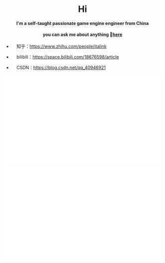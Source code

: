 <h1 align="center">Hi</h1>

<h4 align="center">
  I'm a self-taught passionate game engine engineer from China
</h4>

<h4 align="center">
  you can ask me about anything 💬<a href="https://github.com/Italink/Italink/issues/new" target="_blank" title="issue">here</a>
</h4>

- <img src="https://i.postimg.cc/1tf08KD5/zhihu.png" height="12" width="12" /> 知乎：https://www.zhihu.com/people/italink

- <img src="https://i.postimg.cc/QMNJ3Dt7/bilibili.png" height="12" width="12" /> bilibili：https://space.bilibili.com/18676598/article

- <img src="https://i.postimg.cc/s2n9fLQN/csdn.png" height="12" width="12" /> CSDN：https://blog.csdn.net/qq_40946921

![](https://raw.githubusercontent.com/italink/github-stats-transparent/output/generated/overview.svg)
![](https://raw.githubusercontent.com/italink/github-stats-transparent/output/generated/languages.svg)
